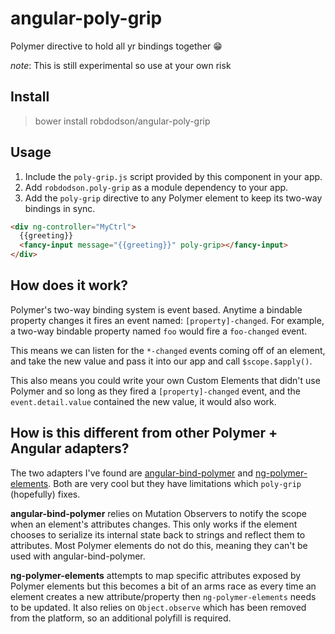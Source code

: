 # angular-poly-grip

Polymer directive to hold all yr bindings together 😁

*note*: This is still experimental so use at your own risk

## Install

> bower install robdodson/angular-poly-grip

## Usage

1. Include the `poly-grip.js` script provided by this component in your app.
2. Add `robdodson.poly-grip` as a module dependency to your app.
3. Add the `poly-grip` directive to any Polymer element to keep its two-way
   bindings in sync.

```html
<div ng-controller="MyCtrl">
  {{greeting}}
  <fancy-input message="{{greeting}}" poly-grip></fancy-input>
</div>
```

## How does it work?

Polymer's two-way binding system is event based. Anytime a bindable property
changes it fires an event named: `[property]-changed`. For example, a two-way
bindable property named `foo` would fire a `foo-changed` event.

This means we can listen for the `*-changed` events coming off of an element,
and take the new value and pass it into our app and call `$scope.$apply()`.

This also means you could write your own Custom Elements that didn't use Polymer
and so long as they fired a `[property]-changed` event, and the
`event.detail.value` contained the new value, it would also work.

## How is this different from other Polymer + Angular adapters?

The two adapters I've found are [angular-bind-polymer](https://github.com/eee-c/angular-bind-polymer) and [ng-polymer-elements](https://gabiaxel.github.io/ng-polymer-elements/). Both are
very cool but they have limitations which `poly-grip` (hopefully) fixes.

**angular-bind-polymer** relies on Mutation Observers to notify the scope when an
element's attributes changes. This only works if the element chooses to serialize
its internal state back to strings and reflect them to attributes. Most Polymer
elements do not do this, meaning they can't be used with angular-bind-polymer.

**ng-polymer-elements** attempts to map specific attributes exposed by Polymer
elements but this becomes a bit of an arms race as every time an element creates
a new attribute/property then `ng-polymer-elements` needs to be updated.
It also relies on `Object.observe` which has been removed from the platform, so
an additional polyfill is required.
